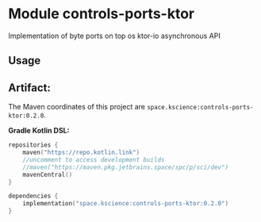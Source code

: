 # Module controls-ports-ktor

Implementation of byte ports on top os ktor-io asynchronous API

## Usage

## Artifact:

The Maven coordinates of this project are `space.kscience:controls-ports-ktor:0.2.0`.

**Gradle Kotlin DSL:**
```kotlin
repositories {
    maven("https://repo.kotlin.link")
    //uncomment to access development builds
    //maven("https://maven.pkg.jetbrains.space/spc/p/sci/dev")
    mavenCentral()
}

dependencies {
    implementation("space.kscience:controls-ports-ktor:0.2.0")
}
```
